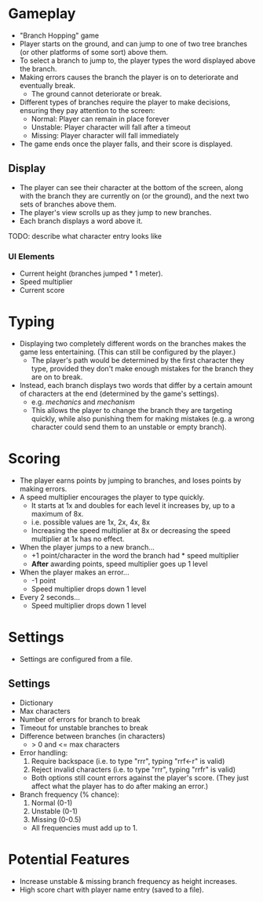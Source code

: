 # Gameplay
* "Branch Hopping" game
* Player starts on the ground, and can jump to one of two tree branches (or other platforms of some sort) above them.
* To select a branch to jump to, the player types the word displayed above the branch.
* Making errors causes the branch the player is on to deteriorate and eventually break.
  * The ground cannot deteriorate or break.
* Different types of branches require the player to make decisions, ensuring they pay attention to the screen:
  * Normal: Player can remain in place forever
  * Unstable: Player character will fall after a timeout
  * Missing: Player character will fall immediately
* The game ends once the player falls, and their score is displayed.

## Display
* The player can see their character at the bottom of the screen, along with the branch they are currently on (or the ground), and the next two sets of branches above them.
* The player's view scrolls up as they jump to new branches.
* Each branch displays a word above it.

TODO: describe what character entry looks like

### UI Elements
* Current height (branches jumped * 1 meter).
* Speed multiplier
* Current score

# Typing
* Displaying two completely different words on the branches makes the game less entertaining. (This can still be configured by the player.)
  * The player's path would be determined by the first character they type, provided they don't make enough mistakes for the branch they are on to break.
* Instead, each branch displays two words that differ by a certain amount of characters at the end (determined by the game's settings).
  * e.g. *mechanics* and *mechanism*
  * This allows the player to change the branch they are targeting quickly, while also punishing them for making mistakes (e.g. a wrong character could send them to an unstable or empty branch).

# Scoring
* The player earns points by jumping to branches, and loses points by making errors.
* A speed multiplier encourages the player to type quickly.
  * It starts at 1x and doubles for each level it increases by, up to a maximum of 8x.
  * i.e. possible values are 1x, 2x, 4x, 8x
  * Increasing the speed multiplier at 8x or decreasing the speed multiplier at 1x has no effect.
* When the player jumps to a new branch...
  * +1 point/character in the word the branch had * speed multiplier
  * **After** awarding points, speed multiplier goes up 1 level
* When the player makes an error...
  * -1 point
  * Speed multiplier drops down 1 level
* Every 2 seconds...
  * Speed multiplier drops down 1 level

# Settings
* Settings are configured from a file.

## Settings
* Dictionary
* Max characters
* Number of errors for branch to break
* Timeout for unstable branches to break
* Difference between branches (in characters)
  * \> 0 and <= max characters
* Error handling:
  1. Require backspace (i.e. to type "rrr", typing "rrf←r" is valid)
  2. Reject invalid characters (i.e. to type "rrr", typing "rrfr" is valid)
  * Both options still count errors against the player's score. (They just affect what the player has to do after making an error.)
* Branch frequency (% chance):
  1. Normal (0-1)
  2. Unstable (0-1)
  3. Missing (0-0.5)
  * All frequencies must add up to 1.

# Potential Features
* Increase unstable & missing branch frequency as height increases.
* High score chart with player name entry (saved to a file).